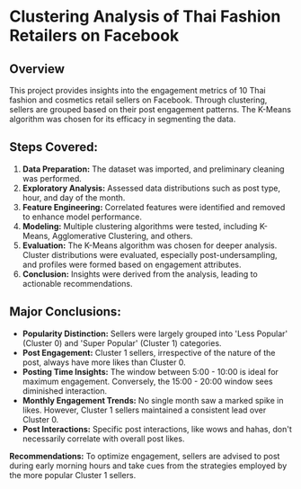 # Clustering Analysis of Thai Fashion Retailers on Facebook

## Overview

This project provides insights into the engagement metrics of 10 Thai fashion and cosmetics retail sellers on Facebook. Through clustering, sellers are grouped based on their post engagement patterns. The K-Means algorithm was chosen for its efficacy in segmenting the data.

## Steps Covered:

1. **Data Preparation:** The dataset was imported, and preliminary cleaning was performed.
2. **Exploratory Analysis:** Assessed data distributions such as post type, hour, and day of the month.
3. **Feature Engineering:** Correlated features were identified and removed to enhance model performance.
4. **Modeling:** Multiple clustering algorithms were tested, including K-Means, Agglomerative Clustering, and others.
5. **Evaluation:** The K-Means algorithm was chosen for deeper analysis. Cluster distributions were evaluated, especially post-undersampling, and profiles were formed based on engagement attributes.
6. **Conclusion:** Insights were derived from the analysis, leading to actionable recommendations.

## Major Conclusions:

- **Popularity Distinction:** Sellers were largely grouped into 'Less Popular' (Cluster 0) and 'Super Popular' (Cluster 1) categories.
- **Post Engagement:** Cluster 1 sellers, irrespective of the nature of the post, always have more likes than Cluster 0.
- **Posting Time Insights:** The window between 5:00 - 10:00 is ideal for maximum engagement. Conversely, the 15:00 - 20:00 window sees diminished interaction.
- **Monthly Engagement Trends:** No single month saw a marked spike in likes. However, Cluster 1 sellers maintained a consistent lead over Cluster 0.
- **Post Interactions:** Specific post interactions, like wows and hahas, don't necessarily correlate with overall post likes.

**Recommendations:** To optimize engagement, sellers are advised to post during early morning hours and take cues from the strategies employed by the more popular Cluster 1 sellers.
